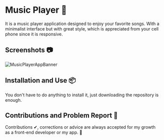 # Music Player 🎵

  It is a music player application designed to enjoy your favorite songs. With a minimalist interface but with great style, which is appreciated from your cell phone since it is responsive.

## Screenshots 📷

  ![MusicPlayerAppBanner](https://github.com/JsonRodriguez/Music-Player/assets/105531721/9ae309bd-89e8-442c-a2fb-0cff318bb3bb)

## Installation and Use 📦

  You don't have to do anything to install it, just downloading the repository is enough.

## Contributions and Problem Report 🤝

  Contributions ✔, corrections or advice are always accepted for my growth as a front-end developer or my app. 💪
